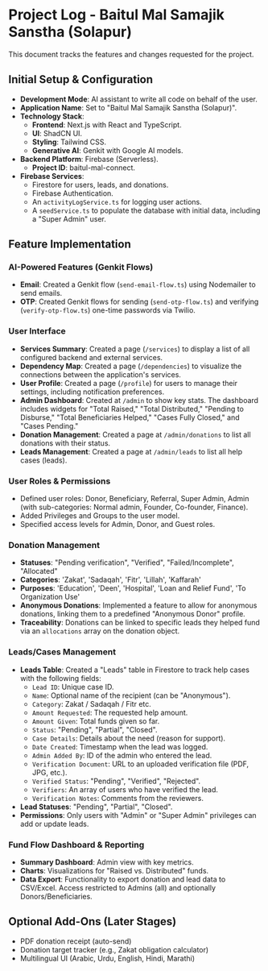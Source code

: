 # Project Log - Baitul Mal Samajik Sanstha (Solapur)

This document tracks the features and changes requested for the project.

## Initial Setup & Configuration

- **Development Mode**: AI assistant to write all code on behalf of the user.
- **Application Name**: Set to "Baitul Mal Samajik Sanstha (Solapur)".
- **Technology Stack**: 
  - **Frontend**: Next.js with React and TypeScript.
  - **UI**: ShadCN UI.
  - **Styling**: Tailwind CSS.
  - **Generative AI**: Genkit with Google AI models.
- **Backend Platform**: Firebase (Serverless).
  - **Project ID**: baitul-mal-connect.
- **Firebase Services**:
  - Firestore for users, leads, and donations.
  - Firebase Authentication.
  - An `activityLogService.ts` for logging user actions.
  - A `seedService.ts` to populate the database with initial data, including a "Super Admin" user.

## Feature Implementation

### AI-Powered Features (Genkit Flows)

- **Email**: Created a Genkit flow (`send-email-flow.ts`) using Nodemailer to send emails.
- **OTP**: Created Genkit flows for sending (`send-otp-flow.ts`) and verifying (`verify-otp-flow.ts`) one-time passwords via Twilio.

### User Interface

- **Services Summary**: Created a page (`/services`) to display a list of all configured backend and external services.
- **Dependency Map**: Created a page (`/dependencies`) to visualize the connections between the application's services.
- **User Profile**: Created a page (`/profile`) for users to manage their settings, including notification preferences.
- **Admin Dashboard**: Created at `/admin` to show key stats. The dashboard includes widgets for "Total Raised," "Total Distributed," "Pending to Disburse," "Total Beneficiaries Helped," "Cases Fully Closed," and "Cases Pending."
- **Donation Management**: Created a page at `/admin/donations` to list all donations with their status.
- **Leads Management**: Created a page at `/admin/leads` to list all help cases (leads).

### User Roles & Permissions

- Defined user roles: Donor, Beneficiary, Referral, Super Admin, Admin (with sub-categories: Normal admin, Founder, Co-founder, Finance).
- Added Privileges and Groups to the user model.
- Specified access levels for Admin, Donor, and Guest roles.

### Donation Management

- **Statuses**: "Pending verification", "Verified", "Failed/Incomplete", "Allocated"
- **Categories**: 'Zakat', 'Sadaqah', 'Fitr', 'Lillah', 'Kaffarah'
- **Purposes**: 'Education', 'Deen', 'Hospital', 'Loan and Relief Fund', 'To Organization Use'
- **Anonymous Donations**: Implemented a feature to allow for anonymous donations, linking them to a predefined "Anonymous Donor" profile.
- **Traceability**: Donations can be linked to specific leads they helped fund via an `allocations` array on the donation object.

### Leads/Cases Management
- **Leads Table**: Created a "Leads" table in Firestore to track help cases with the following fields:
    - `Lead ID`: Unique case ID.
    - `Name`: Optional name of the recipient (can be "Anonymous").
    - `Category`: Zakat / Sadaqah / Fitr etc.
    - `Amount Requested`: The requested help amount.
    - `Amount Given`: Total funds given so far.
    - `Status`: "Pending", "Partial", "Closed".
    - `Case Details`: Details about the need (reason for support).
    - `Date Created`: Timestamp when the lead was logged.
    - `Admin Added By`: ID of the admin who entered the lead.
    - `Verification Document`: URL to an uploaded verification file (PDF, JPG, etc.).
    - `Verified Status`: "Pending", "Verified", "Rejected".
    - `Verifiers`: An array of users who have verified the lead.
    - `Verification Notes`: Comments from the reviewers.
- **Lead Statuses**: "Pending", "Partial", "Closed".
- **Permissions**: Only users with "Admin" or "Super Admin" privileges can add or update leads.

### Fund Flow Dashboard & Reporting
- **Summary Dashboard**: Admin view with key metrics.
- **Charts**: Visualizations for "Raised vs. Distributed" funds.
- **Data Export**: Functionality to export donation and lead data to CSV/Excel. Access restricted to Admins (all) and optionally Donors/Beneficiaries.

## Optional Add-Ons (Later Stages)

- PDF donation receipt (auto-send)
- Donation target tracker (e.g., Zakat obligation calculator)
- Multilingual UI (Arabic, Urdu, English, Hindi, Marathi)
